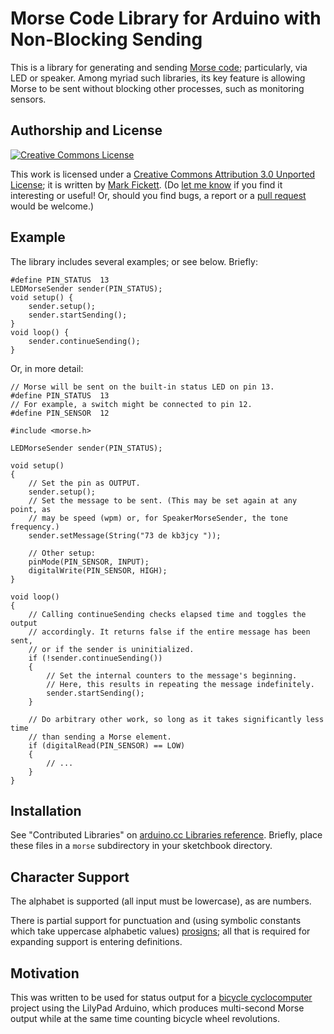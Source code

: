 <style type="text/css">
<!--
.prosign {
	text-decoration: overline;
}
[title] {
	cursor: help;
	border-bottom: 1px dotted black;
}
img, a img {
	border: none;
}
\#license {
	float: left;
	margin-right: 1ex;
}
-->
</style>

<h1>Morse Code Library for Arduino with Non-Blocking Sending</h1>

<p>This is a library for generating and sending <a href="http://en.wikipedia.org/wiki/Morse_code">Morse code</a>; particularly, via <acronym>LED</acronym> or speaker. Among myriad such libraries, its key feature is allowing Morse to be sent without blocking other processes, such as monitoring sensors.</p>


<h2>Authorship and License</h2>

<a rel="license" href="http://creativecommons.org/licenses/by/3.0/"><img alt="Creative Commons License" id="license" src="http://i.creativecommons.org/l/by/3.0/80x15.png" /></a>

<p>This work is licensed under a <a rel="license" href="http://creativecommons.org/licenses/by/3.0/">Creative Commons Attribution 3.0 Unported License</a>; it is written by <a href="http://www.markfickett.com/">Mark Fickett</a>. (Do <a href="mailto:mark.fickett@gmail.com">let me know</a> if you find it interesting or useful! Or, should you find bugs, a report or a <a href="http://help.github.com/pull-requests/">pull request</a> would be welcome.)</p>

<h2>Example</h2>

<p>The library includes several examples; or see below. Briefly:</p>

	#define PIN_STATUS	13
	LEDMorseSender sender(PIN_STATUS);
	void setup() {
		sender.setup();
		sender.startSending();
	}
	void loop() {
		sender.continueSending();
	}

<p>Or, in more detail:</p>

	// Morse will be sent on the built-in status LED on pin 13.
	#define PIN_STATUS	13
	// For example, a switch might be connected to pin 12.
	#define PIN_SENSOR	12
	
	#include <morse.h>
	
	LEDMorseSender sender(PIN_STATUS);
	
	void setup()
	{
		// Set the pin as OUTPUT.
		sender.setup();
		// Set the message to be sent. (This may be set again at any point, as
		// may be speed (wpm) or, for SpeakerMorseSender, the tone frequency.)
		sender.setMessage(String("73 de kb3jcy "));
	
		// Other setup:
		pinMode(PIN_SENSOR, INPUT);
		digitalWrite(PIN_SENSOR, HIGH);
	}
	
	void loop()
	{
		// Calling continueSending checks elapsed time and toggles the output
		// accordingly. It returns false if the entire message has been sent,
		// or if the sender is uninitialized.
		if (!sender.continueSending())
		{
			// Set the internal counters to the message's beginning.
			// Here, this results in repeating the message indefinitely.
			sender.startSending();
		}
	
		// Do arbitrary other work, so long as it takes significantly less time
		// than sending a Morse element.
		if (digitalRead(PIN_SENSOR) == LOW)
		{
			// ...
		}
	}

<h2>Installation</h2>

<p>See "Contributed Libraries" on <a href="http://www.arduino.cc/en/Reference/Libraries">arduino.cc Libraries reference</a>. Briefly, place these files in a <code>morse</code> subdirectory in your sketchbook directory.</p>

<h2>Character Support</h2>

<p>The alphabet is supported (all input must be lowercase), as are numbers.</p>

<p>There is partial support for punctuation and (using symbolic constants which take uppercase alphabetic values) <a href="http://en.wikipedia.org/wiki/Prosigns_for_Morse_code">prosigns</a>; all that is required for expanding support is entering definitions.</p>

<h2>Motivation</h2>

<p>This was written to be used for status output for a <a href="http://github.com/markfickett/bicycle">bicycle cyclocomputer</a> project using the LilyPad Arduino, which produces multi-second Morse output while at the same time counting bicycle wheel revolutions.</p>

